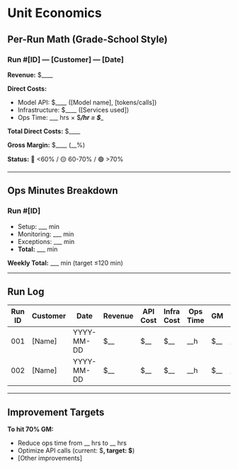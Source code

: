 # Unit Economics

## Per-Run Math (Grade-School Style)

### Run #[ID] — [Customer] — [Date]

**Revenue:** $____

**Direct Costs:**
- Model API: $____ ([Model name], [tokens/calls])
- Infrastructure: $____ ([Services used])
- Ops Time: ___ hrs × $___/hr = $____

**Total Direct Costs:** $____

**Gross Margin:** $____ (__%)

**Status:** 🔴 <60% / 🟡 60-70% / 🟢 >70%

---

## Ops Minutes Breakdown

### Run #[ID]
- Setup: ___ min
- Monitoring: ___ min
- Exceptions: ___ min
- **Total:** ___ min

**Weekly Total:** ___ min (target ≤120 min)

---

## Run Log

| Run ID | Customer | Date | Revenue | API Cost | Infra Cost | Ops Time | GM | GM % |
|--------|----------|------|---------|----------|------------|----------|-----|------|
| 001 | [Name] | YYYY-MM-DD | $__ | $__ | $__ | __h | $__ | __% |
| 002 | [Name] | YYYY-MM-DD | $__ | $__ | $__ | __h | $__ | __% |

---

## Improvement Targets

**To hit 70% GM:**
- Reduce ops time from __ hrs to __ hrs
- Optimize API calls (current: $__, target: $__)
- [Other improvements]

